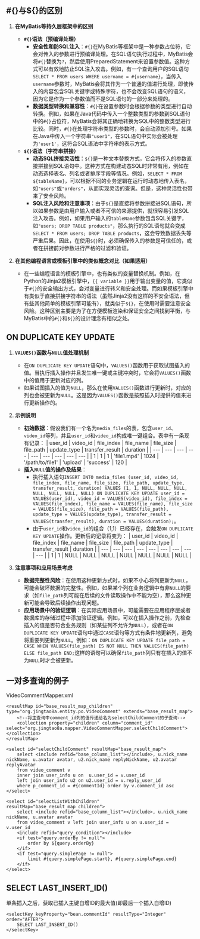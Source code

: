 ## #{}与${}的区别
1. **在MyBatis等持久层框架中的区别**
    - **`#{}`语法（预编译处理）**
        - **安全性和防SQL注入**：`#{}`在MyBatis等框架中是一种参数占位符，它会对传入的参数进行预编译处理。在SQL语句执行过程中，MyBatis会将`#{}`替换为`?`，然后使用PreparedStatement来设置参数值。这种方式可以有效地防止SQL注入攻击。例如，有一个查询用户的SQL语句`SELECT * FROM users WHERE username = #{username}`，当传入`username`参数时，MyBatis会将其作为一个普通的值进行处理，即使传入的内容包含SQL关键字或特殊字符，也不会改变SQL语句的语义，因为它是作为一个参数值而不是SQL语句的一部分来处理的。
        - **数据类型转换和兼容性**：`#{}`在设置参数时会根据参数的类型进行自动转换。例如，如果在Java代码中传入一个整数类型的参数到SQL语句中的`#{}`占位符，MyBatis会将其正确地转换为SQL中的整数类型进行比较。同时，`#{}`在处理字符串类型的参数时，会自动添加引号。如果在Java中传入一个字符串`"user1"`，在SQL语句中实际会被处理为`'user1'`，这符合SQL语法中字符串的表示方式。
    - **`${}`语法（字符串拼接）**
        - **动态SQL拼接灵活性**：`${}`是一种文本替换方式，它会将传入的参数直接拼接到SQL语句中。这种方式在构建动态SQL时非常有用，例如在动态选择表名、列名或者排序字段等情况。例如，`SELECT * FROM ${tableName}`，可以根据不同的业务逻辑在运行时动态地传入表名，如`"users"`或`"orders"`，从而实现灵活的查询。但是，这种灵活性也带来了安全风险。
        - **SQL注入风险和注意事项**：由于`${}`是直接将参数拼接进SQL语句，所以如果参数是由用户输入或者不可信的来源提供，就很容易引发SQL注入攻击。例如，如果用户输入的`tableName`参数包含SQL关键字，如`"users; DROP TABLE products"`，那么执行的SQL语句就会变成`SELECT * FROM users; DROP TABLE products`，这会导致数据丢失等严重后果。因此，在使用`${}`时，必须确保传入的参数是可信任的，或者在拼接前对参数进行严格的过滤和验证。

2. **在其他编程语言或模板引擎中的类似概念对比（如果适用）**
    - 在一些编程语言的模板引擎中，也有类似的变量替换机制。例如，在Python的Jinja2模板引擎中，`{{ variable }}`用于输出变量的值，它类似于`#{}`的安全输出方式，会对变量进行转义和安全处理。而如果模板引擎中有类似于直接拼接字符串的语法（虽然Jinja2没有这样的不安全语法，但有些其他简单的模板引擎可能有），就类似于`${}`，在使用时需要注意安全风险。这种区别主要是为了在方便模板渲染和保证安全之间找到平衡，与MyBatis中的`#{}`和`${}`的设计理念有相似之处。

## ON DUPLICATE KEY UPDATE
1. **`VALUES()`函数与`NULL`值处理机制**
    - 在`ON DUPLICATE KEY UPDATE`语句中，`VALUES()`函数用于获取试图插入的值。当执行插入操作并且发生唯一键或主键冲突时，它会将`VALUES()`函数中的值用于更新对应的列。
    - 如果试图插入的值为`NULL`，那么在使用`VALUES()`函数进行更新时，对应的列也会被更新为`NULL`。这是因为`VALUES()`函数是按照插入时提供的值来进行更新操作的。

2. **示例说明**
    - **初始数据**：假设我们有一个名为`media_files`的表，包含`user_id`、`video_id`等列，并且`user_id`和`video_id`构成唯一键组合。表中有一条现有记录：
      | user_id | video_id | file_index | file_name | file_size | file_path | update_type | transfer_result | duration |
      | --- | --- | --- | --- | --- | --- | --- | --- | --- |
      | 1 | 1 | 1 | 'file1.mp4' | 1024 | '/path/to/file1' | 'upload' | 'success' | 120 |
    - **插入`NULL`值的操作及结果**：
        - 执行插入语句`INSERT INTO media_files (user_id, video_id, file_index, file_name, file_size, file_path, update_type, transfer_result, duration) VALUES (1, 1, NULL, NULL, NULL, NULL, NULL, NULL, NULL) ON DUPLICATE KEY UPDATE user_id = VALUES(user_id), video_id = VALUES(video_id), file_index = VALUES(file_index), file_name = VALUES(file_name), file_size = VALUES(file_size), file_path = VALUES(file_path), update_type = VALUES(update_type), transfer_result = VALUES(transfer_result), duration = VALUES(duration);`。
        - 由于`user_id`和`video_id`的组合（1,1）已经存在，会触发`ON DUPLICATE KEY UPDATE`操作。更新后的记录将变为：
          | user_id | video_id | file_index | file_name | file_size | file_path | update_type | transfer_result | duration |
          | --- | --- | --- | --- | --- | --- | --- | --- | --- |
          | 1 | 1 | NULL | NULL | NULL | NULL | NULL | NULL | NULL |

3. **注意事项和应用场景考虑**
    - **数据完整性风险**：在使用这种更新方式时，如果不小心将列更新为`NULL`，可能会破坏数据的完整性。例如，如果某个列在业务逻辑中有非`NULL`的要求（如`file_path`列可能在后续的文件读取操作中不能为空），那么这种更新可能会导致后续操作出现问题。
    - **应用场景中的验证逻辑**：在实际应用场景中，可能需要在应用程序层或者数据库的存储过程中添加验证逻辑。例如，可以在插入操作之前，先检查插入的值是否符合业务规则（如某些列不允许为`NULL`），或者在`ON DUPLICATE KEY UPDATE`语句中通过`CASE`语句等方式有条件地更新列，避免将重要列更新为`NULL`。例如：`ON DUPLICATE KEY UPDATE file_path = CASE WHEN VALUES(file_path) IS NOT NULL THEN VALUES(file_path) ELSE file_path END;`这样的语句可以确保`file_path`列只有在插入的值不为`NULL`时才会被更新。

## 一对多查询的例子
VideoCommentMapper.xml
```
<resultMap id="base_result_map_children" type="org.jingtao8a.entity.po.VideoComment" extends="base_result_map">
	<!--将主查询中comment_id列的值传递给名为selectChildComment的子查询-->
	<collection property="children" column="comment_id" select="org.jingtao8a.mapper.VideoCommentMapper.selectChildComment"></collection>
</resultMap>

<select id="selectChildComment" resultMap="base_result_map">
	select <include refid="base_column_list"></include>, u.nick_name nickName, u.avatar avatar, u2.nick_name replyNickName, u2.avatar replyAvatar
	from video_comment v
	inner join user_info u on  u.user_id = v.user_id
	left join user_info u2 on u2.user_id = v.reply_user_id
	where p_comment_id = #{commentId} order by v.comment_id asc
</select>

<select id="selectListWithChildren" resultMap="base_result_map_children">
	select <include refid="base_column_list"></include>, u.nick_name nickName, u.avatar avatar
	from video_comment v left join user_info u on u.user_id = v.user_id
	<include refid="query_condition"></include>
	<if test="query.orderBy != null">
		order by ${query.orderBy}
    </if>
	<if test="query.simplePage != null">
		limit #{query.simplePage.start}, #{query.simplePage.end}
    </if>
</select>
```
## SELECT LAST_INSERT_ID()
单条插入之后，获取已插入主键自增ID的最大值(即最后一个插入自增ID)
```
<selectKey keyProperty="bean.commentId" resultType="Integer" order="AFTER">
    SELECT LAST_INSERT_ID()
</selectKey>
```


